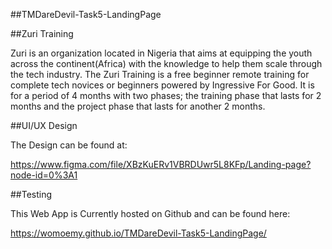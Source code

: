 ##TMDareDevil-Task5-LandingPage


##Zuri Training 

Zuri is an organization located in Nigeria that aims at equipping the youth across the continent(Africa) with the knowledge to help them scale through the tech industry. The Zuri Training is a free beginner remote training for complete tech novices or beginners powered by Ingressive For Good. It is for a period of 4 months with two phases; the training phase that lasts for 2 months and the project phase that lasts for another 2 months.

##UI/UX Design

The Design can be found at:

https://www.figma.com/file/XBzKuERv1VBRDUwr5L8KFp/Landing-page?node-id=0%3A1

##Testing

This Web App is Currently hosted on Github and can be found here:

https://womoemy.github.io/TMDareDevil-Task5-LandingPage/

 
